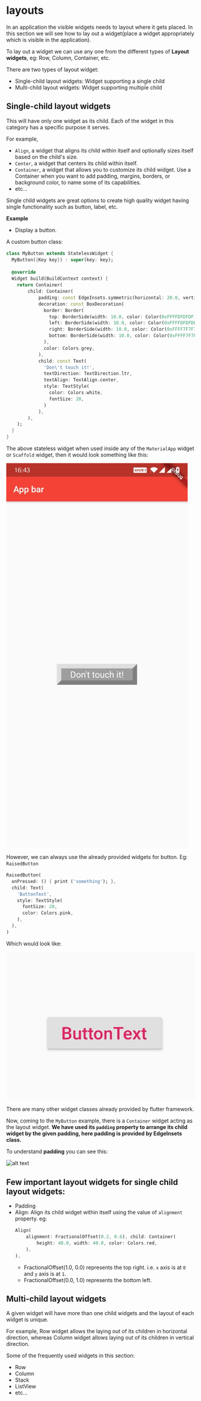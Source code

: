 # layouts

In an application the visible widgets needs to layout where it gets placed. In this section we will see how to lay out a widget(place a widget appropriately which is visible in the application).

To lay out a widget we can use any one from the different types of **Layout widgets**, eg: Row, Column, Container, etc.

There are two types of layout widget:
- Single-child layout widgets: Widget supporting a single child
- Multi-child layout widgets: Widget supporting multiple child

## Single-child layout widgets

This will have only one widget as its child. Each of the widget in this category has a specific purpose it serves.

For example,
- `Align`, a widget that aligns its child within itself and optionally sizes itself based on the child's size.
- `Center`, a widget that centers its child within itself.
- `Container`, a widget that allows you to customize its child widget. Use a Container when you want to add padding, margins, borders, or background color, to name some of its capabilities.
- etc...

Single child widgets are great options to create high quality widget having single functionality such as button, label, etc.

**Example**
- Display a button.

A custom button class:
```dart
class MyButton extends StatelessWidget {
  MyButton({Key key}) : super(key: key);

  @override
  Widget build(BuildContext context) {
    return Container(
        child: Container(
            padding: const EdgeInsets.symmetric(horizontal: 20.0, vertical: 2.0),
            decoration: const BoxDecoration(
              border: Border(
                top: BorderSide(width: 10.0, color: Color(0xFFFFDFDFDF)),
                left: BorderSide(width: 10.0, color: Color(0xFFFFDFDFDF)),
                right: BorderSide(width: 10.0, color: Color(0xFFFF7F7F7F)),
                bottom: BorderSide(width: 10.0, color: Color(0xFFFF7F7F7F)),
              ),
              color: Colors.grey,
            ),
            child: const Text(
              'Don\'t touch it!',
              textDirection: TextDirection.ltr,
              textAlign: TextAlign.center,
              style: TextStyle(
                color: Colors.white,
                fontSize: 20,
              )
            ),
        ),
    );
  }
}
```
The above stateless widget when used inside any of the `MaterialApp` widget or `Scaffold` widget, then it would look something like this:

![alt text](assets/button_image.jpeg)

However, we can always use the already provided widgets for button. Eg: `RaisedButton`
```dart
RaisedButton(
  onPressed: () { print ('something'); },
  child: Text(
    'ButtonText',
    style: TextStyle(
      fontSize: 20,
      color: Colors.pink,
    ),
  ),
)
```
Which would look like:

![alt text](assets/raised_button.jpeg)

There are many other widget classes already provided by flutter framework.

Now, coming to the `MyButton` example, there is a `Container` widget acting as the layout widget. **We have used its `padding` property to arrange its child widget by the given padding, here padding is provided by EdgeInsets class.**

To understand **padding** you can see this:

![alt text](https://flutter.dev/assets/ui/layout/margin-padding-border-9616dd0d7af45b95e6fcface25cd933b6b4a0fda51c1ab1bb9287bc8ed92c356.png)

## Few important layout widgets for single child layout widgets:
- Padding
- Align: Align its child widget within itself using the value of `alignment` property.
    eg:
    ```dart
    Align(
        alignment: FractionalOffset(0.2, 0.6), child: Container(
            height: 40.0, width: 40.0, color: Colors.red,
        ), 
    ),
    ```
    - FractionalOffset(1.0, 0.0) represents the top right. i.e. `x` axis is at `0` and `y` axis is at `1`.
    - FractionalOffset(0.0, 1.0) represents the bottom left.


## Multi-child layout widgets

A given widget will have more than one child widgets and the layout of each widget is unique.

For example, Row widget allows the laying out of its children in horizontal direction, whereas Column widget allows laying out of its children in vertical direction.

Some of the frequently used widgets in this section:
- Row
- Column
- Stack
- ListView
- etc...

